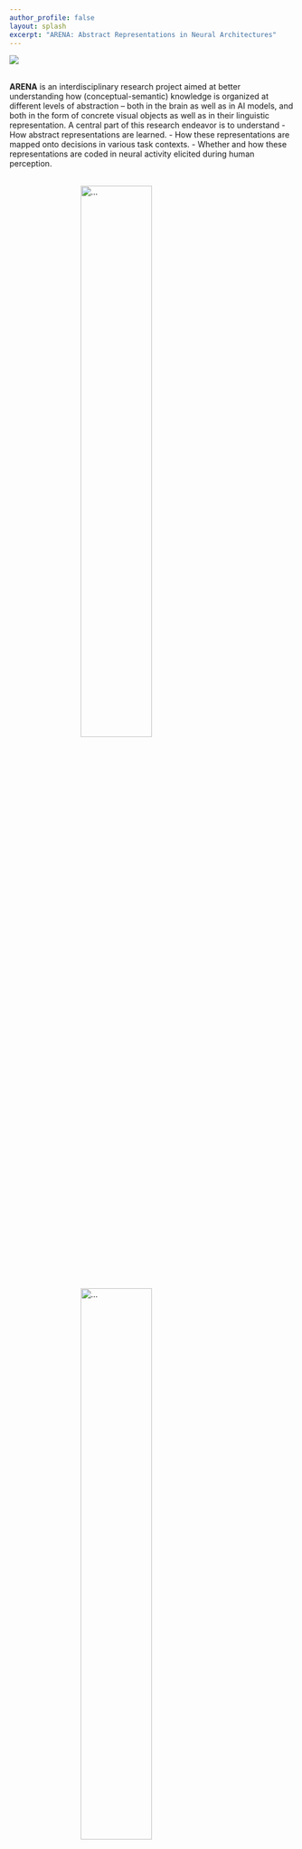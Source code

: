 ```yaml
---
author_profile: false
layout: splash
excerpt: "ARENA: Abstract Representations in Neural Architectures"
---
```


<style>
.carousel-item img {
    width: 50%; /* Adjust as needed */
    height: auto; /* Maintain aspect ratio */
    display: block; /* Center the image horizontally */
    margin: 0 auto; /* Center the image vertically */
}
</style>
<script src="https://code.jquery.com/jquery-3.3.1.slim.min.js"></script>
<script src="https://stackpath.bootstrapcdn.com/bootstrap/4.3.1/js/bootstrap.min.js"></script>
<div class="image">
<img src="{{ site.url }}{{ site.baseurl }}/images/logopic/ARENA_text.jpg" style="max-width: 400px;align: left">
</div>
<div class="row justify-content-center">
  <div class="col-sm-6" >
    <br>
    <p><b>ARENA</b> is an interdisciplinary research project aimed at better understanding how (conceptual-semantic) knowledge is organized at different levels of abstraction – both in the brain as well as in AI models, and both in the form of concrete visual objects as well as in their linguistic representation. A central part of this research endeavor is to understand
    - How abstract representations are learned.
    - How these representations are mapped onto decisions in various task contexts.
    - Whether and how these representations are coded in neural activity elicited during human perception.</p>
    <br>
    <div id="carouselExample" class="carousel slide">
  <div class="carousel-inner">
    <div class="carousel-item active">
      <img src="{{ site.url }}{{ site.baseurl }}/assets/images/slider7001400/slider01.jpg" class="d-block w-100" style="max-width: 400px" alt="...">
    </div>
    <div class="carousel-item">
      <img src="{{ site.url }}{{ site.baseurl }}/assets/images/slider7001400/slider02.png" class="d-block w-100" style="max-width: 400px" alt="...">
    </div>
    <div class="carousel-item">
      <img src="{{ site.url }}{{ site.baseurl }}/assets/images/slider7001400/slider03.png" class="d-block w-100" style="max-width: 400px" alt="...">
    </div>
  </div>
  <button class="carousel-control-prev" type="button" data-bs-target="#carouselExample" data-bs-slide="prev">
    <span class="carousel-control-prev-icon" aria-hidden="true"></span>
    <span class="visually-hidden">Previous</span>
  </button>
  <button class="carousel-control-next" type="button" data-bs-target="#carouselExample" data-bs-slide="next">
    <span class="carousel-control-next-icon" aria-hidden="true"></span>
    <span class="visually-hidden">Next</span>
  </button>
</div>

  </div>
  <div id="twitter" class="col-sm-3" >
    <a class="twitter-timeline" data-width="300" data-height="600" href="https://twitter.com/ARENA_ResUnit?ref_src=twsrc%5Etfw">Tweets by ARENA_ResUnit</a> <script async src="https://platform.twitter.com/widgets.js" charset="utf-8"></script> 
    <p><span class="small">To see the integrated timeline, make sure you're logged into Twitter/X.</span></p>
  </div>
</div>

<br><br>
The ARENA project is jointly carried out by researchers from [Goethe University Frankfurt](https://www.goethe-university-frankfurt.de/), the [Frankfurt Institute of Advanced Studies (FIAS)](https://fias.institute/en/), and the [Max Planck Institute for Software Systems](https://www.mpi-sws.org/) in Saarbrücken.

<b>ARENA repository:</b> <br>
[ARENA Zenodo Community](https://zenodo.org/communities/arena) is the repository where all the publications, data, and other materials and outcomes of the ARENA projects and the unit will be accessible.
<br>






